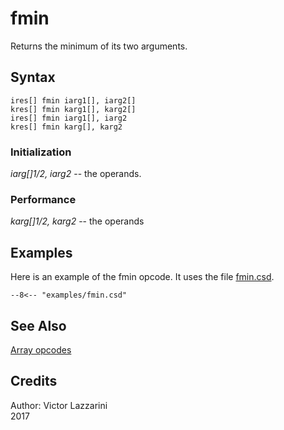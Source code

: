 <!--
id:fmin
category:Mathematical Operations:Arrays
-->
# fmin
Returns the minimum of its two arguments.

## Syntax
``` csound-orc
ires[] fmin iarg1[], iarg2[]
kres[] fmin karg1[], karg2[]
ires[] fmin iarg1[], iarg2
kres[] fmin karg[], karg2
```

### Initialization

_iarg[]1/2, iarg2_ -- the operands.

### Performance

_karg[]1/2, karg2_ -- the operands

## Examples

Here is an example of the fmin opcode. It uses the file [fmin.csd](../../examples/fmin.csd).

``` csound-csd title="Example of the fmin opcode." linenums="1"
--8<-- "examples/fmin.csd"
```

## See Also

[Array opcodes](../../math/array)

## Credits

Author: Victor Lazzarini<br>
2017 <br>
